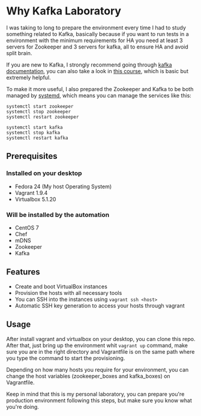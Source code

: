 # Why Kafka Laboratory
I was taking to long to prepare the environment every time I had to study something related to Kafka, basically because if you want to run tests in a environment with the minimum requirements for HA you need at least 3 servers for Zookeeper and 3 servers for kafka, all to ensure HA and avoid split brain.

If you are new to Kafka, I strongly recommend going through [kafka documentation](https://kafka.apache.org/documentation/), you can also take a look in [this course](https://www.youtube.com/watch?v=gg-VwXSRnmg&list=PLkz1SCf5iB4enAR00Z46JwY9GGkaS2NON), which is basic but extremely helpful.

To make it more useful, I also prepared the Zookeeper and Kafka to be both managed by [systemd](https://www.freedesktop.org/wiki/Software/systemd/), which means you can manage the services like this:
```console
systemctl start zookeeper
systemctl stop zookeeper
systemctl restart zookeeper

systemctl start kafka
systemctl stop kafka
systemctl restart kafka
```

## Prerequisites

### Installed on your desktop
* Fedora 24 (My host Operating System)
* Vagrant 1.9.4
* Virtualbox 5.1.20

### Will be installed by the automation
* CentOS 7
* Chef
* mDNS
* Zookeeper
* Kafka

## Features
* Create and boot VirtualBox instances
* Provision the hosts with all necessary tools
* You can SSH into the instances using ```vagrant ssh <host>```
* Automatic SSH key generation to access your hosts through vagrant

## Usage
After install vagrant and virtualbox on your desktop, you can clone this repo. After that, just bring up the environment whit ```vagrant up``` command, make sure you are in the right directory and Vagrantfile is on the same path where you type the command to start the provisioning.

Depending on how many hosts you require for your environment, you can change the host variables (zookeeper_boxes and kafka_boxes) on Vagrantfile.

Keep in mind that this is my personal laboratory, you can prepare you're production environment following this steps, but make sure you know what you're doing.
